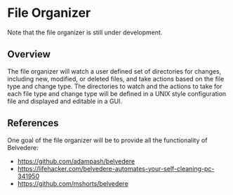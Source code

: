 # File Organizer
Note that the file organizer is still under development.

## Overview
The file organizer will watch a user defined set of directories for changes, including new, modified, or deleted files, and take actions based on the file type and change type. The directories to watch and the actions to take for each file type and change type will be defined in a UNIX style configuration file and displayed and editable in a GUI. 

## References
One goal of the file organizer will be to provide all the functionality of Belvedere:
- https://github.com/adampash/belvedere
- https://lifehacker.com/belvedere-automates-your-self-cleaning-pc-341950
- https://github.com/mshorts/belvedere
